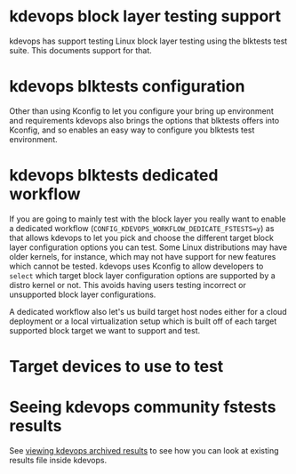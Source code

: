 # kdevops block layer testing support

kdevops has support testing Linux block layer testing using 
the blktests test suite. This documents support for that.

# kdevops blktests configuration

Other than using Kconfig to let you configure your bring up environment and
requirements kdevops also brings the options that blktests offers into Kconfig,
and so enables an easy way to configure you blktests test environment.

# kdevops blktests dedicated workflow

If you are going to mainly test with the block layer you really want to enable a
dedicated workflow (`CONFIG_KDEVOPS_WORKFLOW_DEDICATE_FSTESTS=y`) as that allows
kdevops to let you pick and choose the different target block layer configuration
options you can test. Some Linux distributions may have older kernels, for
instance, which may not have support for new features which cannot be tested.
kdevops uses Kconfig to allow developers to `select` which target block layer
configuration options are supported by a distro kernel or not. This avoids having
users testing incorrect or unsupported block layer configurations.

A dedicated workflow also let's us build target host nodes either for a cloud
deployment or a local virtualization setup which is built off of each target
supported block target we want to support and test.

# Target devices to use to test

# Seeing kdevops community fstests results

See [viewing kdevops archived results](docs/viewing-fstests-results.md) to see
how you can look at existing results file inside kdevops.
